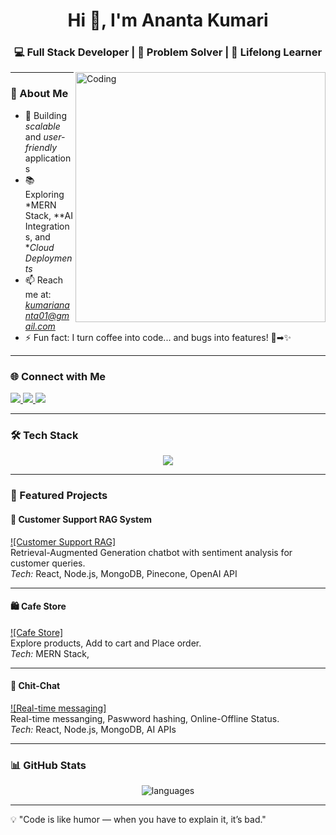 <h1 align="center">Hi 👋, I'm Ananta Kumari</h1>
<h3 align="center">💻 Full Stack Developer | 🚀 Problem Solver | 🌟 Lifelong Learner</h3>

<img align="right" alt="Coding" width="400" src="https://media.tenor.com/IF2JdxzmyN4AAAAi/coding-girl.gif">

---

### 🌟 About Me  
- 🎯 Building *scalable* and *user-friendly* applications  
- 📚 Exploring *MERN Stack, **AI Integrations, and **Cloud Deployments*  
- 📫 Reach me at: *kumariananta01@gmail.com*  
- ⚡ Fun fact: I turn coffee into code... and bugs into features! 🐛➡✨  

---

### 🌐 Connect with Me  
<p align="left">
  <a href="https://linkedin.com/in/ananta-kumari0405" target="blank">
    <img src="https://img.shields.io/badge/LinkedIn-0077B5?style=for-the-badge&logo=linkedin&logoColor=white" />
  </a>
  <a href="https://www.hackerrank.com/kumari_ananta" target="blank">
    <img src="https://img.shields.io/badge/Hackerrank-00EA64?style=for-the-badge&logo=hackerrank&logoColor=white" />
  </a>
  <a href="https://www.leetcode.com/anantakumari_04" target="blank">
    <img src="https://img.shields.io/badge/LeetCode-FFA116?style=for-the-badge&logo=leetcode&logoColor=black" />
  </a>
</p>

---

### 🛠 Tech Stack  
<p align="center">
  <img src="https://skillicons.dev/icons?i=html,css,js,ts,react,nodejs,express,mongodb,python,java,mysql,git,github,figma&perline=8" />
</p>

---

### 📂 Featured Projects  

#### 🚀 Customer Support RAG System  
[![Customer Support RAG]](https://rag-frontend-mauve.vercel.app/)  
Retrieval-Augmented Generation chatbot with sentiment analysis for customer queries.  
*Tech:* React, Node.js, MongoDB, Pinecone, OpenAI API  

---

#### 🛍 Cafe Store 
[![Cafe Store]](https://cafe-frontend-sooty.vercel.app/)  
Explore products, Add to cart and Place order.  
*Tech:* MERN Stack,   

---

#### 📅 Chit-Chat
[![Real-time messaging]](https://github.com/anantakumari04/event-planner)  
Real-time messanging, Paswword hashing, Online-Offline Status.  
*Tech:* React, Node.js, MongoDB, AI APIs  

---

### 📊 GitHub Stats  
<p align="center">
<!--   <img src="https://github-readme-streak-stats.herokuapp.com/?user=anantakumari04&theme=tokyonight" alt="streak stats" /> -->
</p>
<p align="center">
  <img src="https://github-readme-stats.vercel.app/api/top-langs?username=anantakumari04&show_icons=true&locale=en&layout=compact&theme=tokyonight" alt="languages" />
</p>

---

💡 "Code is like humor — when you have to explain it, it’s bad."
